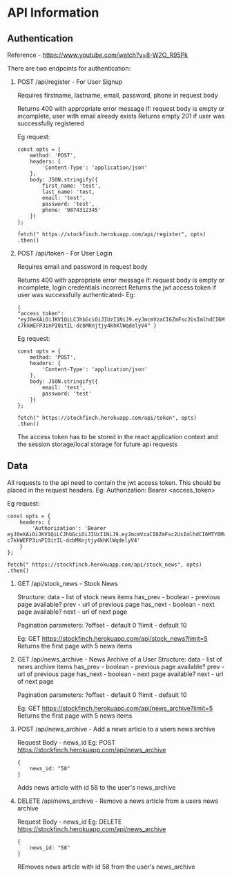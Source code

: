 # API Information

## Authentication

Reference - https://www.youtube.com/watch?v=8-W2O_R95Pk

There are two endpoints for authentication: 

1) POST /api/register - For User Signup

    Requires firstname, lastname, email, password, phone in request body

    Returns 400 with appropriate error message if: request body is empty or incomplete, user with email already exists
    Returns empty 201 if user was successfully registered

    Eg request:

    ```
    const opts = {
        method: 'POST',
        headers: {
            'Content-Type': 'application/json'
        },
        body: JSON.stringify({
            first_name: 'test',
            last_name: 'test, 
            email: 'test',
            password: 'test',
            phone: '9874312345'
        })
    };

    fetch(" https://stockfinch.herokuapp.com/api/register", opts)
    .then()
    ```

2) POST /api/token - For User Login

    Requires email and password in request body

    Returns 400 with appropriate error message if: request body is empty or incomplete, login credentials incorrect
    Returns the jwt access token if user was successfully authenticated- 
    Eg: 
    ```
    {
    "access_token": "eyJ0eXAiOiJKV1QiLCJhbGciOiJIUzI1NiJ9.eyJmcmVzaCI6ZmFsc2UsImlhdCI6MTY0MzY0OTMzMSwianRpIjoiZThhNDhiODAtYWEyNS00ZjJkLWJlYjgtMzEzN2U0MzdhNjcxIiwidHlwZSI6ImFjY2VzcyIsInN1YiI6MSwibmJmIjoxNjQzNjQ5MzMxLCJleHAiOjE2NDM2NTAyMzF9.-c7kkWEFP3inPI0itIL-dcbMKnjtjy4khKlWqdelyV4" }
    ```

    Eg request:

    ```
    const opts = {
        method: 'POST',
        headers: {
            'Content-Type': 'application/json'
        },
        body: JSON.stringify({
            email: 'test',
            password: 'test'
        })
    };

    fetch(" https://stockfinch.herokuapp.com/api/token", opts)
    .then()
    ```

    The access token has to be stored in the react application context and the session storage/local storage for future api requests

## Data

All requests to the api need to contain the jwt access token.
This should be placed in the request headers.
Eg: Authorization: Bearer <access_token>

Eg request:

```
const opts = {
    headers: {
        'Authorization': 'Bearer eyJ0eXAiOiJKV1QiLCJhbGciOiJIUzI1NiJ9.eyJmcmVzaCI6ZmFsc2UsImlhdCI6MTY0MzY0OTMzMSwianRpIjoiZThhNDhiODAtYWEyNS00ZjJkLWJlYjgtMzEzN2U0MzdhNjcxIiwidHlwZSI6ImFjY2VzcyIsInN1YiI6MSwibmJmIjoxNjQzNjQ5MzMxLCJleHAiOjE2NDM2NTAyMzF9.-c7kkWEFP3inPI0itIL-dcbMKnjtjy4khKlWqdelyV4'
    }
};

fetch(" https://stockfinch.herokuapp.com/api/stock_news", opts)
.then()
```

1) GET /api/stock_news - Stock News

    Structure:
    data - list of stock news items
    has_prev - boolean - previous page available?
    prev - url of previous page
    has_next - boolean - next page available?
    next - url of next page

    Pagination parameters:
    ?offset - default 0
    ?limit - default 10

    Eg: 
    GET https://stockfinch.herokuapp.com/api/stock_news?limit=5 
    Returns the first page with 5 news items

2) GET /api/news_archive - News Archive of a User
Structure:
    data - list of news archive items
    has_prev - boolean - previous page available?
    prev - url of previous page
    has_next - boolean - next page available?
    next - url of next page

    Pagination parameters:
    ?offset - default 0
    ?limit - default 10

    Eg: 
    GET https://stockfinch.herokuapp.com/api/news_archive?limit=5 
    Returns the first page with 5 news items

3) POST /api/news_archive - Add a news article to a users news archive

    Request Body - news_id
    Eg: POST https://stockfinch.herokuapp.com/api/news_archive

    ```
    {
        news_id: "58"
    }
    ```

    Adds news article with id 58 to the user's news_archive


4) DELETE /api/news_archive - Remove a news article from a  users news archive

    Request Body - news_id
    Eg: DELETE https://stockfinch.herokuapp.com/api/news_archive

    ```
    {
        news_id: "58"
    }
    ```

    REmoves news article with id 58 from the user's news_archive
